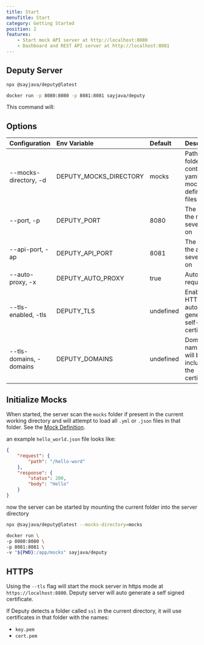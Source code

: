 ```yaml
---
title: Start
menuTitle: Start
category: Getting Started
position: 2
features:
    - Start mock API server at http://localhost:8080
    - Dashboard and REST API server at http://localhost:8081
---
```


## Deputy Server

<code-group>
  <code-block label="NPM" active>

```bash
npx @sayjava/deputy@latest
```

  </code-block>
  <code-block label="Docker">

```bash
docker run -p 8080:8080 -p 8081:8081 sayjava/deputy
```

  </code-block>
</code-group>

This command will:

<list :items="features"></list>

## Options

| Configuration            | Env Variable           | Default   | Description                                                 |
| :----------------------- | :--------------------- | :-------- | :---------------------------------------------------------- |
| \--mocks-directory, -d   | DEPUTY_MOCKS_DIRECTORY | mocks     | Path to a folder containing yaml/json mock definition files |
| \--port, -p              | DEPUTY_PORT            | 8080      | The port the mock sever runs on                             |
| \--api-port, -ap         | DEPUTY_API_PORT        | 8081      | The port the api sever runs on                              |
| \--auto-proxy, -x        | DEPUTY_AUTO_PROXY      | true      | Auto proxy requests §                                       |
| \--tls-enabled, -tls     | DEPUTY_TLS             | undefined | Enables HTTPs and auto generates a self-signed certificate  |
| \--tls-domains, -domains | DEPUTY_DOMAINS         | undefined | Domain names that will be included in the certificate       |

## Initialize Mocks

When started, the server scan the `mocks` folder if present in the current working directory and will attempt to load all `.yml` or `.json` files in that folder. See the [Mock Definition](/guide).

an example `hello_world.json` file looks like:

```json
{
    "request": {
        "path": "/hello-word"
    },
    "response": {
        "status": 200,
        "body": "Hello"
    }
}
```

now the server can be started by mounting the current folder into the server directory

<code-group>
  <code-block label="NPM" active>

```bash
npx @sayjava/deputy@latest --mocks-directory=mocks
```

  </code-block>
  <code-block label="Docker">

```bash
docker run \
-p 8080:8080 \
-p 8081:8081 \
-v "${PWD}:/app/mocks" sayjava/deputy
```

  </code-block>
</code-group>

<!-- ## Use case scenarios

There are different ways to setup a dev/test environment with Deputy. Here are a few examples

### As a standalone test/dev server

![media/test_environment](./test_environment.png)

```shell
docker run -p 8080:8080 -p 8081:8081 sayjava/deputy
```

This can also be used to just to inspect network calls made by the application

### Transparent Mix Of Mocks & Remote APIs (Docker Compose)

![media/dev_environment](./media/dev_environment.png)

Using deputy transparently with an application without modifying the code base
of the application. See the https://github.com/sayjava/deputy/tree/main/examples.

<<< @/examples/docker-compose.yml -->

## HTTPS

Using the `--tls` flag will start the mock server in https mode at `https://localhost:8800`. Deputy server will auto generate a self signed certificate.

If Deputy detects a folder called `ssl` in the current directory, it will use certificates in that folder with the names:

-   `key.pem`
-   `cert.pem`
